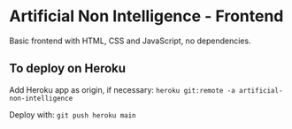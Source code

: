 # Artificial Non Intelligence - Frontend

Basic frontend with HTML, CSS and JavaScript, no dependencies.


## To deploy on Heroku

Add Heroku app as origin, if necessary:
`heroku git:remote -a artificial-non-intelligence`

Deploy with:
`git push heroku main`
